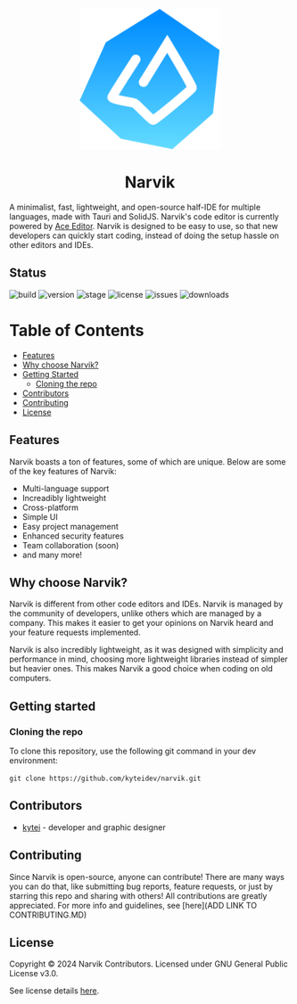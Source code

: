 <p align="center"><img src="./src/assets/narvik-logo.svg"
     alt="narvik logo"
     width="50%"
     height="50%" />
</p>

<h1 align="center">Narvik</h1>

A minimalist, fast, lightweight, and open-source half-IDE for multiple languages, made with Tauri and SolidJS. Narvik's code editor is currently powered by [Ace Editor](https://ace.c9.io/). Narvik is designed to be easy to use, so that new developers can quickly start coding, instead of doing the setup hassle on other editors and IDEs.

## Status

![build](https://img.shields.io/badge/build-passing-green)
![version](https://img.shields.io/badge/version-0.0.1_alpha-blue)
![stage](https://img.shields.io/badge/stage-alpha-blue)
![license](https://img.shields.io/badge/license-GPL--3.0-orange)
![issues](https://img.shields.io/github/issues/kyteidev/narvik)
![downloads](https://img.shields.io/github/downloads/kyteidev/narvik/total)


# Table of Contents 

- [Features](#features)
- [Why choose Narvik?](#why-choose)
- [Getting Started](#getting-started)
    - [Cloning the repo](#cloning)
- [Contributors](#contributors)
- [Contributing](#contributing)
- [License](#license)

## Features <a name="features"></a>

Narvik boasts a ton of features, some of which are unique. Below are some of the key features of Narvik:
- Multi-language support
- Increadibly lightweight
- Cross-platform
- Simple UI
- Easy project management
- Enhanced security features
- Team collaboration (soon)
- and many more!

## Why choose Narvik? <a name="why-choose"></a>

Narvik is different from other code editors and IDEs. Narvik is managed by the community of developers, unlike others which are managed by a company. This makes it easier to get your opinions on Narvik heard and your feature requests implemented.

Narvik is also incredibly lightweight, as it was designed with simplicity and performance in mind, choosing more lightweight libraries instead of simpler but heavier ones. This makes Narvik a good choice when coding on old computers.

## Getting started <a name="getting-started"></a>

### Cloning the repo <a name="cloning"></a>

To clone this repository, use the following git command in your dev environment: 

``` git clone https://github.com/kyteidev/narvik.git ```

## Contributors <a name="contributors"></a>

- [kytei](https://github.com/kyteidev) - developer and graphic designer

## Contributing <a name="contributing"></a>

Since Narvik is open-source, anyone can contribute! There are many ways you can do that, like submitting bug reports, feature requests, or just by starring this repo and sharing with others! All contributions are greatly appreciated. For more info and guidelines, see [here](ADD LINK TO CONTRIBUTING.MD)

## License <a name="license"></a>

Copyright © 2024 Narvik Contributors. Licensed under GNU General Public License v3.0.

See license details [here](https://github.com/kyteidev/narvik/blob/main/LICENSE).
